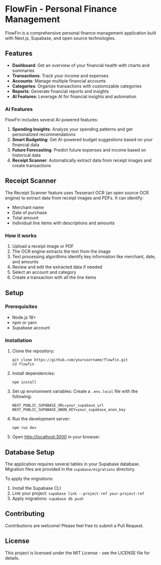# FlowFin - Personal Finance Management

FlowFin is a comprehensive personal finance management application built with Next.js, Supabase, and open source technologies.

## Features

- **Dashboard**: Get an overview of your financial health with charts and summaries
- **Transactions**: Track your income and expenses
- **Accounts**: Manage multiple financial accounts
- **Categories**: Organize transactions with customizable categories
- **Reports**: Generate financial reports and insights
- **AI Features**: Leverage AI for financial insights and automation

### AI Features

FlowFin includes several AI-powered features:

1. **Spending Insights**: Analyze your spending patterns and get personalized recommendations
2. **Smart Budgeting**: Get AI-powered budget suggestions based on your financial data
3. **Future Forecasting**: Predict future expenses and income based on historical data
4. **Receipt Scanner**: Automatically extract data from receipt images and create transactions

## Receipt Scanner

The Receipt Scanner feature uses Tesseract OCR (an open source OCR engine) to extract data from receipt images and PDFs. It can identify:

- Merchant name
- Date of purchase
- Total amount
- Individual line items with descriptions and amounts

### How it works

1. Upload a receipt image or PDF
2. The OCR engine extracts the text from the image
3. Text processing algorithms identify key information like merchant, date, and amounts
4. Review and edit the extracted data if needed
5. Select an account and category
6. Create a transaction with all the line items

## Setup

### Prerequisites

- Node.js 18+
- npm or yarn
- Supabase account

### Installation

1. Clone the repository:

   ```
   git clone https://github.com/yourusername/flowfin.git
   cd flowfin
   ```

2. Install dependencies:

   ```
   npm install
   ```

3. Set up environment variables:
   Create a `.env.local` file with the following:

   ```
   NEXT_PUBLIC_SUPABASE_URL=your_supabase_url
   NEXT_PUBLIC_SUPABASE_ANON_KEY=your_supabase_anon_key
   ```

4. Run the development server:

   ```
   npm run dev
   ```

5. Open [http://localhost:3000](http://localhost:3000) in your browser.

## Database Setup

The application requires several tables in your Supabase database. Migration files are provided in the `supabase/migrations` directory.

To apply the migrations:

1. Install the Supabase CLI
2. Link your project: `supabase link --project-ref your-project-ref`
3. Apply migrations: `supabase db push`

## Contributing

Contributions are welcome! Please feel free to submit a Pull Request.

## License

This project is licensed under the MIT License - see the LICENSE file for details.
